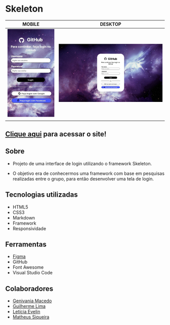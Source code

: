 # Skeleton

|      MOBILE         |          DESKTOP       |
|:-------------------:|:-----------------------:
|![](./img/mobile.jpg)|![](./img/loginpage.jpg)|
|                     |                        |

[Clique aqui](https://ma7hs.github.iologin-page/) para acessar o site!
---
## Sobre 

- Projeto de uma interface de login utilizando o framework Skeleton.

- O objetivo era de conhecermos uma framework com base em pesquisas realizadas entre o grupo, para então desenvolver uma tela de login.

## Tecnologias utilizadas 
- HTML5
- CSS3
- Markdown
- Framework
- Responsividade

## Ferramentas
- [Figma](https://www.figma.com/file/uthwZRxqZWbHlX4HMzpuA1/Login-Page---GitHub?node-id=0%3A1&t=InnScdhE3IsGBvbS-0)
- GitHub
- Font Awesome
- Visual Studio Code

## Colaboradores
- [Genivania Macedo](https://github.com/Genivania)
- [Guilherme Lima](https://github.com/GuiLima005)
- [Letícia Evelin](https://github.com/leticia-evelin)
- [Matheus Siqueira](https://github.com/Ma7hs)  
